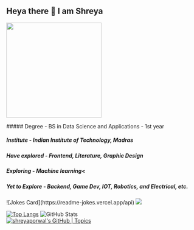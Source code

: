## Heya there 👋 I am Shreya 


<img src="https://avatars.githubusercontent.com/u/60391776?v=4" style="height:250px"/><div> ##### Degree - BS in Data Science and Applications - 1st year
##### Institute - Indian Institute of Technology, Madras
##### Have explored - Frontend, Literature, Graphic Design
##### Exploring - Machine learning<
##### Yet to Explore - Backend, Game Dev, IOT, Robotics, and Electrical, etc.
</div>
![Jokes Card](https://readme-jokes.vercel.app/api)

 <img src="https://github-readme-streak-stats.herokuapp.com/?user=porwalshreyaa"/>
 
 <br>

[![Top Langs](https://github-readme-stats.vercel.app/api/top-langs/?username=porwalshreyaa)](https://github.com/porwalshreyaa/github-readme-stats)
![GitHub Stats](https://github-readme-stats.vercel.app/api?username=porwalshreyaa&repo=github-readme-stats&cache_seconds=86400&theme=holi)  
[![shreyaporwal's GitHub | Topics](https://stats.quine.sh/shreyaporwal/topics-over-time?theme=dark)](https://quine.sh?utm_source=widgets&utm_campaign=shreyaporwal)

